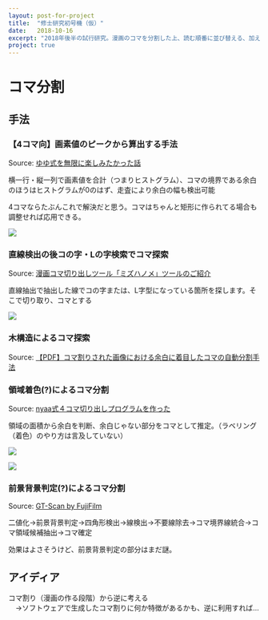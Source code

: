 ```yaml
---
layout: post-for-project
title:  "修士研究初号機（仮）"
date:   2018-10-16
excerpt: "2018年後半の試行研究。漫画のコマを分割した上、読む順番に並び替える、加えて漫画の読みやすさを数値化して評価するのは仮の目標になっている"
project: true
---
```


# コマ分割

## 手法

### 【4コマ向】画素値のピークから算出する手法

Source: [ゆゆ式を無限に楽しみたかった話](http://non117.hatenablog.com/entry/2014/12/20/175053)

横一行・縦一列で画素値を合計（つまりヒストグラム）、コマの境界である余白のほうはヒストグラムが0のはず、走査により余白の幅も検出可能

4コマならたぶんこれで解決だと思う。コマはちゃんと矩形に作られてる場合も調整せれば応用できる。

![](http://cdn-ak.f.st-hatena.com/images/fotolife/n/non_117/20141220/20141220173536.png)

### 直線検出の後コの字・Lの字検索でコマ探索

Source: [漫画コマ切り出しツール「ミズハノメ」ツールのご紹介](https://whomor.com/manga/?p=511)

直線抽出で抽出した線でコの字または、L字型になっている箇所を探します。そこで切り取り、コマとする

![](https://whomor.com/manga/wp-content/uploads/2015/10/5.png)

### 木構造によるコマ探索

Source: [【PDF】コマ割りされた画像における余白に着目したコマの自動分割手法](https://shingi.jst.go.jp/past_abst/abst/p/12/1263/akita03.pdf)

### 領域着色(?)によるコマ分割

Source: [nyaa式４コマ切り出しプログラムを作った](http://nyaa.hatenadiary.jp/entry/2016/12/18/000738)

領域の面積から余白を判断、余白じゃない部分をコマとして推定。（ラベリング（着色）のやり方は言及していない）

![](https://cdn-ak.f.st-hatena.com/images/fotolife/n/nyaaj/20161217/20161217222853.png)

![](https://cdn-ak.f.st-hatena.com/images/fotolife/n/nyaaj/20161217/20161217223523.png)

### 前景背景判定(?)によるコマ分割

Source: [GT-Scan by FujiFilm](https://www.fujifilm.co.jp/rd/report/rd057/pack/pdf/ff_rd057_010.pdf)

二値化→前景背景判定→四角形検出→線検出→不要線除去→コマ境界線統合→コマ領域候補抽出→コマ確定

効果はよさそうけど、前景背景判定の部分はまだ謎。

## アイディア

コマ割り（漫画の作る段階）から逆に考える  
　→ソフトウェアで生成したコマ割りに何か特徴があるかも、逆に利用すれば…
